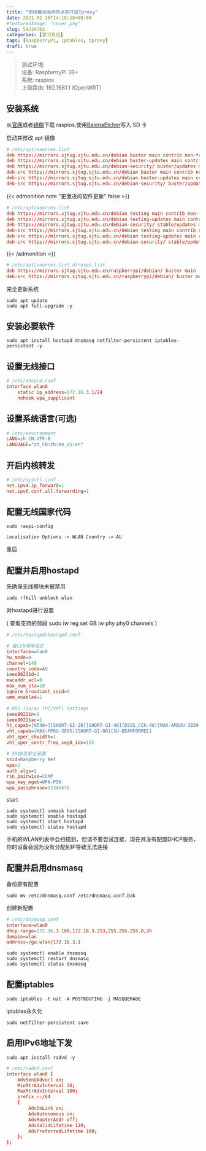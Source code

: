 ```yaml
---
title: "把树莓派当作热点并开启Tproxy"
date: 2021-02-15T14:18:18+08:00
#featuredImage: "cover.png"
slug: 542347b3
categories: [学习日记]
tags: [RaspberryPi, iptables, tproxy]
draft: true
---
```


<!--more-->

> 测试环境:  
> 设备: RaspberryPi 3B+  
> 系统: raspios  
> 上级路由: 192.1681.1 (OpenWRT)

## 安装系统

从[官网](https://www.raspberrypi.org/software/operating-systems/)或者[镜像](https://mirrors.tuna.tsinghua.edu.cn/raspberry-pi-os-images/)下载 raspios,使用[BalenaEtcher](https://www.balena.io/etcher/)写入 SD 卡

启动并修改 apt 镜像

```conf
# /etc/apt/sources.list
deb https://mirrors.sjtug.sjtu.edu.cn/debian buster main contrib non-free
deb https://mirrors.sjtug.sjtu.edu.cn/debian buster-updates main contrib non-free
deb https://mirrors.sjtug.sjtu.edu.cn/debian-security/ buster/updates main contrib non-free
deb-src https://mirrors.sjtug.sjtu.edu.cn/debian buster main contrib non-free
deb-src https://mirrors.sjtug.sjtu.edu.cn/debian buster-updates main contrib non-free
deb-src https://mirrors.sjtug.sjtu.edu.cn/debian-security/ buster/updates main contrib non-free
```

{{< admonition note "更激进的软件更新" false >}}

```conf
# /etc/apt/sources.list
deb https://mirrors.sjtug.sjtu.edu.cn/debian testing main contrib non-free
deb https://mirrors.sjtug.sjtu.edu.cn/debian testing-updates main contrib non-free
deb https://mirrors.sjtug.sjtu.edu.cn/debian-security/ stable/updates main contrib non-free
deb-src https://mirrors.sjtug.sjtu.edu.cn/debian testing main contrib non-free
deb-src https://mirrors.sjtug.sjtu.edu.cn/debian testing-updates main contrib non-free
deb-src https://mirrors.sjtug.sjtu.edu.cn/debian-security/ stable/updates main contrib non-free
```

{{< /admonition >}}

```conf
# /etc/apt/sources.list.d/raspi.list
deb https://mirrors.sjtug.sjtu.edu.cn/raspberrypi/debian/ buster main
deb-src https://mirrors.sjtug.sjtu.edu.cn/raspberrypi/debian/ buster main
```

完全更新系统

```shell
sudo apt update
sudo apt full-upgrade -y
```

## 安装必要软件

```shell
sudo apt install hostapd dnsmasq netfilter-persistent iptables-persistent -y
```

## 设置无线接口

```conf
# /etc/dhcpcd.conf
interface wlan0
    static ip_address=172.16.3.1/24
    nohook wpa_supplicant
```

## 设置系统语言(可选)

```ini
# /etc/environment
LANG=zh_CN.UTF-8
LANGUAGE="zh_CN:zh:en_US:en"
```

## 开启内核转发

```ini
# /etc/sysctl.conf
net.ipv4.ip_forward=1
net.ipv6.conf.all.forwarding=1
```

## 配置无线国家代码

```shell
sudo raspi-config
```

`Localisation Options -> WLAN Country -> AU`

重启

## 配置并启用hostapd

先确保无线模块未被禁用

```shell
sudo rfkill unblock wlan
```

对hostapd进行设置

(
    查看支持的频段
    sudo iw reg set GB
    iw phy phy0 channels
)

```ini
# /etc/hostapd/hostapd.conf

# 接口与频率设定
interface=wlan0
hw_mode=a
channel=149
country_code=AU
ieee80211d=1
macaddr_acl=0
max_num_sta=10
ignore_broadcast_ssid=0
wmm_enabled=1

# 802.11n/ac (HT/VHT) Settings
ieee80211n=1
ieee80211ac=1
ht_capab=[HT40+][SHORT-GI-20][SHORT-GI-40][DSSS_CCK-40][MAX-AMSDU-3839]
vht_capab=[MAX-MPDU-3895][SHORT-GI-80][SU-BEAMFORMEE]
vht_oper_chwidth=1
vht_oper_centr_freq_seg0_idx=155

# SSID及安全设置
ssid=Raspberry Net
wpa=2
auth_algs=1
rsn_pairwise=CCMP
wpa_key_mgmt=WPA-PSK
wpa_passphrase=12345678
```

start
```shell
sudo systemctl unmask hostapd
sudo systemctl enable hostapd
sudo systemctl start hostapd
sudo systemctl status hostapd
```

手机的WLAN列表中会扫描到，但请不要尝试连接，现在并没有配置DHCP服务，你的设备会因为没有分配到IP导致无法连接

## 配置并启用dnsmasq

备份原有配置

```shell
sudo mv /etc/dnsmasq.conf /etc/dnsmasq.conf.bak
```

创建新配置

```conf
# /etc/dnsmasq.conf
interface=wlan0
dhcp-range=172.16.3.100,172.16.3.253,255.255.255.0,2h
domain=wlan
address=/gw.wlan/172.16.3.1
```

```shell
sudo systemctl enable dnsmasq
sudo systemctl restart dnsmasq
sudo systemctl status dnsmasq
```

## 配置iptables

```shell
sudo iptables -t nat -A POSTROUTING -j MASQUERADE
```

iptables永久化

```shell
sudo netfilter-persistent save
```

## 启用IPv6地址下发

```shell
sudo apt install radvd -y
```

```conf
# /etc/radvd.conf
interface wlan0 {
    AdvSendAdvert on;
	MinRtrAdvInterval 30;
	MaxRtrAdvInterval 100; 
    prefix ::/64
    {
        AdvOnLink on;
        AdvAutonomous on;   
        AdvRouterAddr off;
        AdvValidLifetime 120;
		AdvPreferredLifetime 100;
    };
};
```
